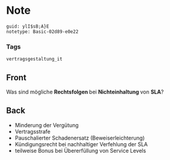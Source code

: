 # Note
```
guid: ylI$sB;A}E
notetype: Basic-02d89-e0e22
```

### Tags
```
vertragsgestaltung_it
```

## Front
Was sind mögliche <b>Rechtsfolgen </b>bei <b>Nichteinhaltung </b>von <b>SLA</b>?

## Back
<ul><li>Minderung der Vergütung</li><li>Vertragsstrafe</li><li>Pauschalierter Schadenersatz (Beweiserleichterung)</li><li>Kündigungsrecht bei nachhaltiger Verfehlung der SLA</li><li>teilweise Bonus bei Übererfüllung von Service Levels</li></ul>
